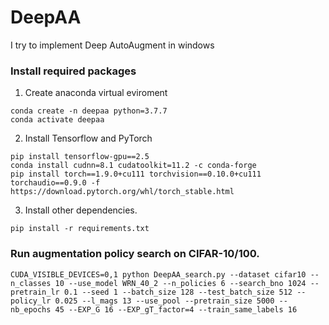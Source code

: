 # DeepAA

I try to implement Deep AutoAugment in windows

### Install required packages

1. Create anaconda virtual eviroment
```shell
conda create -n deepaa python=3.7.7
conda activate deepaa
```

2. Install Tensorflow and PyTorch
```shell
pip install tensorflow-gpu==2.5
conda install cudnn=8.1 cudatoolkit=11.2 -c conda-forge
pip install torch==1.9.0+cu111 torchvision==0.10.0+cu111 torchaudio==0.9.0 -f https://download.pytorch.org/whl/torch_stable.html
```

3. Install other dependencies.
```shell
pip install -r requirements.txt
```

### Run augmentation policy search on CIFAR-10/100. 

```shell
CUDA_VISIBLE_DEVICES=0,1 python DeepAA_search.py --dataset cifar10 --n_classes 10 --use_model WRN_40_2 --n_policies 6 --search_bno 1024 --pretrain_lr 0.1 --seed 1 --batch_size 128 --test_batch_size 512 --policy_lr 0.025 --l_mags 13 --use_pool --pretrain_size 5000 --nb_epochs 45 --EXP_G 16 --EXP_gT_factor=4 --train_same_labels 16
```
